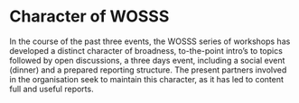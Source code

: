 # Character of WOSSS

In the course of the past three events, the WOSSS series of workshops has developed a distinct character of broadness, to-the-point intro’s to topics followed by open discussions, a three days event, including a social event (dinner) and a prepared reporting structure. The present partners involved in the organisation seek to maintain this character, as it has led to content full and useful reports.
